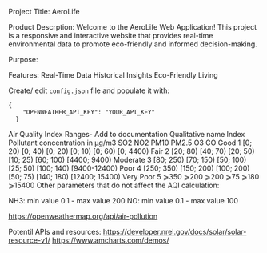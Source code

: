 
Project Title: 
AeroLife 

Product Descrption: 
Welcome to the AeroLife Web Application! This project is a responsive and interactive website that provides real-time environmental data to promote eco-friendly and informed decision-making.

Purpose:

Features:
Real-Time Data
Historical Insights
Eco-Friendly Living

Create/ edit `config.json` file and populate it with:

```
{
    "OPENWEATHER_API_KEY": "YOUR_API_KEY"
  }
```

Air Quality Index Ranges- Add to documentation
Qualitative name	Index	Pollutant concentration in μg/m3
SO2	NO2	PM10	PM2.5	O3	CO
Good	1	[0; 20)	[0; 40)	[0; 20)	[0; 10)	[0; 60)	[0; 4400)
Fair	2	[20; 80)	[40; 70)	[20; 50)	[10; 25)	[60; 100)	[4400; 9400)
Moderate	3	[80; 250)	[70; 150)	[50; 100)	[25; 50)	[100; 140)	[9400-12400)
Poor	4	[250; 350)	[150; 200)	[100; 200)	[50; 75)	[140; 180)	[12400; 15400)
Very Poor	5	⩾350	⩾200	⩾200	⩾75	⩾180	⩾15400
Other parameters that do not affect the AQI calculation:

NH3: min value 0.1 - max value 200
NO: min value 0.1 - max value 100

https://openweathermap.org/api/air-pollution

Potentil APIs and resources:
https://developer.nrel.gov/docs/solar/solar-resource-v1/
https://www.amcharts.com/demos/